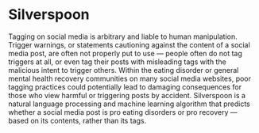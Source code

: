 # Silverspoon

Tagging on social media is arbitrary and liable to human manipulation. Trigger warnings, or statements cautioning against the content of a social media post, are often not properly put to use — people often do not tag triggers at all, or even tag their posts with misleading tags with the malicious intent to trigger others. Within the eating disorder or general mental health recovery communities on many social media websites, poor tagging practices could potentially lead to damaging consequences for those who view harmful or triggering posts by accident. Silverspoon is a natural language processing and machine learning algorithm that predicts whether a social media post is pro eating disorders or pro recovery — based on its contents, rather than its tags.
